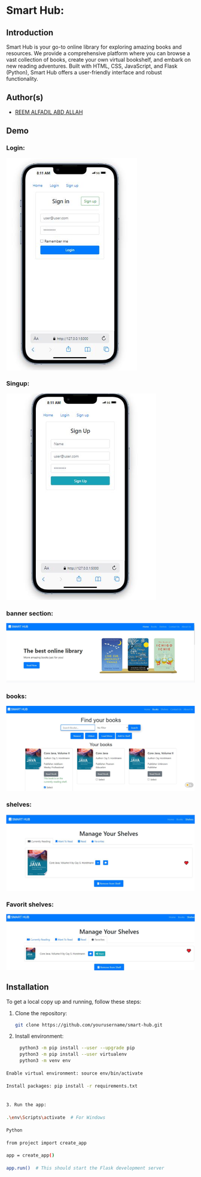 # Smart Hub:

## Introduction
Smart Hub is your go-to online library for exploring amazing books and resources. We provide a comprehensive platform where you can browse a vast collection of books, create your own virtual bookshelf, and embark on new reading adventures. Built with HTML, CSS, JavaScript, and Flask (Python), Smart Hub offers a user-friendly interface and robust functionality.

## Author(s)
- [REEM ALFADIL ABD ALLAH](https://github.com/reemelfadilhassanin) 

## Demo

### Login:

![login page ](project/static/img/demo/login.JPG)

### Singup:

![singup page ](project/static/img/demo/signup.JPG)

### banner section:

![banner page ](project/static/img/demo/banner.JPG)

### books:

![books page ](project/static/img/demo/book.JPG)

### shelves:

![shelves page ](project/static/img/demo/shelves.JPG)

### Favorit shelves:

![favorit books page ](project/static/img/demo/favorit.JPG)

## Installation
To get a local copy up and running, follow these steps:

1. Clone the repository:
   ```bash
   git clone https://github.com/yourusername/smart-hub.git
2. Install environment: 

```bash
     python3 -m pip install --user --upgrade pip
     python3 -m pip install --user virtualenv
     python3 -m venv env

Enable virtual environment: source env/bin/activate 

Install packages: pip install -r requirements.txt


3. Run the app:

.\env\Scripts\activate  # For Windows

Python

from project import create_app
 
app = create_app()
 
app.run()  # This should start the Flask development server


